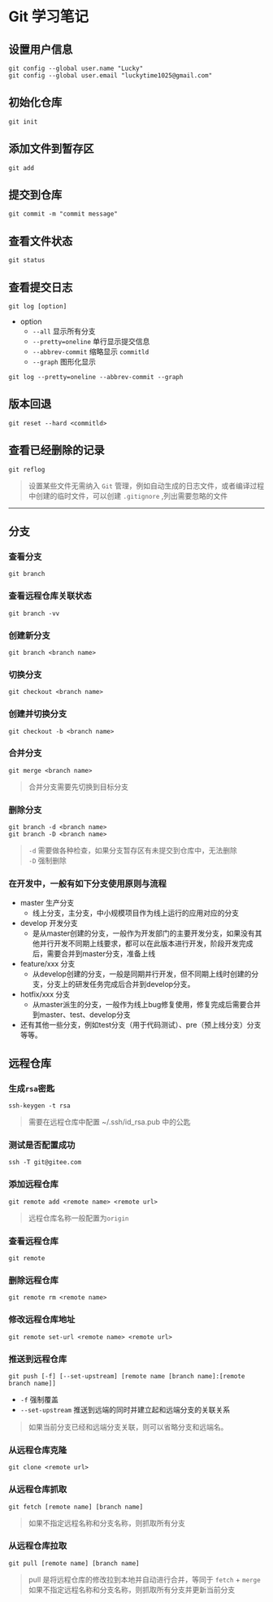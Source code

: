 # Git 学习笔记

## 设置用户信息

```shell
git config --global user.name "Lucky"
git config --global user.email "luckytime1025@gmail.com"
```

## 初始化仓库

```shell
git init
```

## 添加文件到暂存区

```shell
git add
```

## 提交到仓库

```shell
git commit -m "commit message"
```

## 查看文件状态

```shell
git status
```

## 查看提交日志

```shell
git log [option]
```

- option
  - ```--all``` 显示所有分支
  - ```--pretty=oneline``` 单行显示提交信息
  - ```--abbrev-commit``` 缩略显示 ```commitld```
  - ```--graph``` 图形化显示

```shell
git log --pretty=oneline --abbrev-commit --graph
```

## 版本回退

```shell
git reset --hard <commitld>
```

## 查看已经删除的记录

```shell
git reflog
```

> 设置某些文件无需纳入 ```Git``` 管理，例如自动生成的日志文件，或者编译过程中创建的临时文件，可以创建 ```.gitignore``` ,列出需要忽略的文件

---

## 分支

### 查看分支

```shell
git branch
```

### 查看远程仓库关联状态

```shell
git branch -vv
```

### 创建新分支

```shell
git branch <branch name>
```

### 切换分支

```shell
git checkout <branch name>
```

### 创建并切换分支

```shell
git checkout -b <branch name>
```

### 合并分支

```shell
git merge <branch name>
```

> 合并分支需要先切换到目标分支

### 删除分支

```shell
git branch -d <branch name>
git branch -D <branch name>
```

> ```-d``` 需要做各种检查，如果分支暂存区有未提交到仓库中，无法删除  
> ```-D``` 强制删除

### 在开发中，一般有如下分支使用原则与流程

- master 生产分支
  - 线上分支，主分支，中小规模项目作为线上运行的应用对应的分支
- develop 开发分支
  - 是从master创建的分支，一般作为开发部门的主要开发分支，如果没有其他并行开发不同期上线要求，都可以在此版本进行开发，阶段开发完成后，需要合并到master分支，准备上线
- feature/xxx 分支
  - 从develop创建的分支，一般是同期并行开发，但不同期上线时创建的分支，分支上的研发任务完成后合并到develop分支。
- hotfix/xxx 分支
  - 从master派生的分支，一般作为线上bug修复使用，修复完成后需要合并到master、test、develop分支
- 还有其他一些分支，例如test分支（用于代码测试）、pre（预上线分支）分支等等。

## 远程仓库

### 生成```rsa```密匙

```shell
ssh-keygen -t rsa
```

> 需要在远程仓库中配置 ~/.ssh/id_rsa.pub 中的公匙

### 测试是否配置成功

```shell
ssh -T git@gitee.com
```

### 添加远程仓库

```shell
git remote add <remote name> <remote url>
```

> 远程仓库名称一般配置为```origin```  

### 查看远程仓库

```shell
git remote
```

### 删除远程仓库

```shell
git remote rm <remote name>
```

### 修改远程仓库地址

```shell
git remote set-url <remote name> <remote url>
```

### 推送到远程仓库

```shell
git push [-f] [--set-upstream] [remote name [branch name]:[remote branch name]] 
```

- ```-f``` 强制覆盖
- ```--set-upstream``` 推送到远端的同时并建立起和远端分支的关联关系

> 如果当前分支已经和远端分支关联，则可以省略分支和远端名。

### 从远程仓库克隆

```shell
git clone <remote url>
```

### 从远程仓库抓取

```shell
git fetch [remote name] [branch name]
```

> 如果不指定远程名称和分支名称，则抓取所有分支

### 从远程仓库拉取

```shell
git pull [remote name] [branch name]
```

> pull 是将远程仓库的修改拉到本地并自动进行合并，等同于 ```fetch``` + ```merge```  
> 如果不指定远程名称和分支名称，则抓取所有分支并更新当前分支
